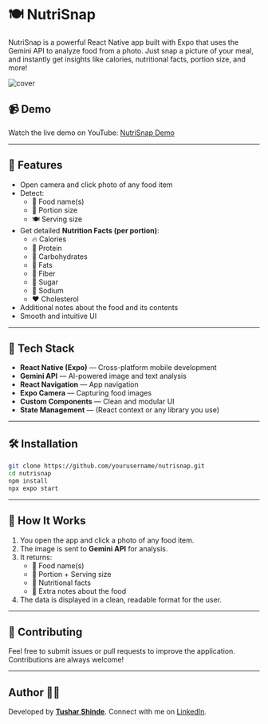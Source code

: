 # 🍽️ NutriSnap

NutriSnap is a powerful React Native app built with Expo that uses the Gemini API to analyze food from a photo. Just snap a picture of your meal, and instantly get insights like calories, nutritional facts, portion size, and more!

![cover](https://github.com/user-attachments/assets/6a42cf31-cefa-4df4-9e6d-a9ae62b06fd3)

## 📹 Demo

Watch the live demo on YouTube: [NutriSnap Demo](https://youtube.com/shorts/AkMlVtN1F38)

---

## 📸 Features

- Open camera and click photo of any food item
- Detect:
  - 🍱 Food name(s)
  - 📏 Portion size
  - 🍽️ Serving size
- Get detailed **Nutrition Facts (per portion)**:
  - 🔥 Calories
  - 💪 Protein
  - 🍞 Carbohydrates
  - 🥑 Fats
  - 🌾 Fiber
  - 🍭 Sugar
  - 🧂 Sodium
  - ❤️ Cholesterol
- Additional notes about the food and its contents
- Smooth and intuitive UI

---

## 🚀 Tech Stack

- **React Native (Expo)** — Cross-platform mobile development
- **Gemini API** — AI-powered image and text analysis
- **React Navigation** — App navigation
- **Expo Camera** — Capturing food images
- **Custom Components** — Clean and modular UI
- **State Management** — (React context or any library you use)

---

## 🛠️ Installation

```bash
git clone https://github.com/yourusername/nutrisnap.git
cd nutrisnap
npm install
npx expo start
```

---

## 🧠 How It Works

1. You open the app and click a photo of any food item.
2. The image is sent to **Gemini API** for analysis.
3. It returns:
   - 🍱 Food name(s)
   - 📏 Portion + Serving size
   - 🧾 Nutritional facts
   - 🧠 Extra notes about the food
4. The data is displayed in a clean, readable format for the user.

---

## 🤝 Contributing
Feel free to submit issues or pull requests to improve the application. Contributions are always welcome!

---

## Author 👨‍💻
Developed by **[Tushar Shinde](https://github.com/Tushar-Shinde31)**. Connect with me on [LinkedIn](https://www.linkedin.com/in/tushar-shinde-262335257/).
